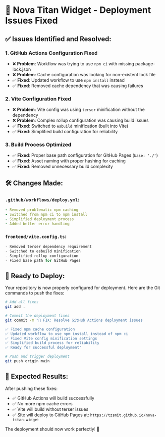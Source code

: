 # 🚀 Nova Titan Widget - Deployment Issues Fixed

## ✅ Issues Identified and Resolved:

### 1. **GitHub Actions Configuration Fixed**
- ❌ **Problem**: Workflow was trying to use `npm ci` with missing package-lock.json
- ❌ **Problem**: Cache configuration was looking for non-existent lock file
- ✅ **Fixed**: Updated workflow to use `npm install` instead
- ✅ **Fixed**: Removed cache dependency that was causing failures

### 2. **Vite Configuration Fixed**  
- ❌ **Problem**: Vite config was using `terser` minification without the dependency
- ❌ **Problem**: Complex rollup configuration was causing build issues
- ✅ **Fixed**: Switched to `esbuild` minification (built into Vite)
- ✅ **Fixed**: Simplified build configuration for reliability

### 3. **Build Process Optimized**
- ✅ **Fixed**: Proper base path configuration for GitHub Pages (`base: './'`)
- ✅ **Fixed**: Asset naming with proper hashing for caching
- ✅ **Fixed**: Removed unnecessary build complexity

## 🛠️ Changes Made:

### `.github/workflows/deploy.yml`:
```yaml
- Removed problematic npm caching
- Switched from npm ci to npm install
- Simplified deployment process
- Added better error handling
```

### `frontend/vite.config.ts`:
```typescript
- Removed terser dependency requirement
- Switched to esbuild minification
- Simplified rollup configuration
- Fixed base path for GitHub Pages
```

## 🚀 Ready to Deploy:

Your repository is now properly configured for deployment. Here are the Git commands to push the fixes:

```bash
# Add all fixes
git add .

# Commit the deployment fixes
git commit -m "🔧 FIX: Resolve GitHub Actions deployment issues

✅ Fixed npm cache configuration
✅ Updated workflow to use npm install instead of npm ci  
✅ Fixed Vite config minification settings
✅ Simplified build process for reliability
✅ Ready for successful deployment"

# Push and trigger deployment
git push origin main
```

## 🎯 Expected Results:

After pushing these fixes:
- ✅ GitHub Actions will build successfully
- ✅ No more npm cache errors
- ✅ Vite will build without terser issues
- ✅ Site will deploy to GitHub Pages at: `https://tzsmit.github.io/nova-titan-widget`

The deployment should now work perfectly! 🚀
